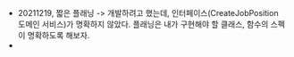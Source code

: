* 20211219, 짧은 플래닝 -> 개발하려고 했는데, 인터페이스(CreateJobPosition 도메인 서비스)가 명확하지 않았다. 플래닝은 내가 구현해야 할 클래스, 함수의 스펙이 명확하도록 해보자.
* 
